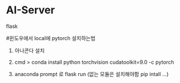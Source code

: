 # AI-Server
flask


#윈도우에서 local에 pytorch 설치하는법

1. 아나콘다 설치
2. cmd > conda install python torchvision cudatoolkit=9.0 -c pytorch

3. anaconda prompt 로 flask run (없는 모듈은 설치해야함 pip intall ...)
